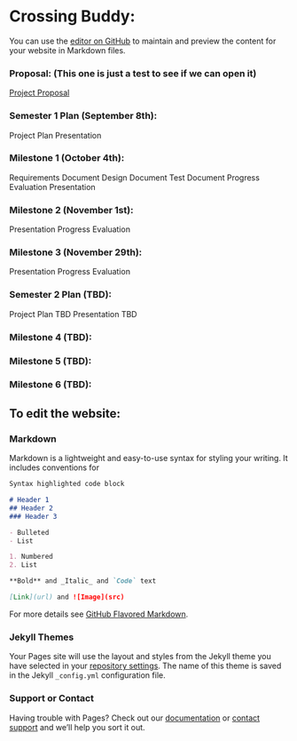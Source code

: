 # Crossing Buddy:

You can use the [editor on GitHub](https://github.com/rschwieter/CrossingBuddy/edit/gh-pages/index.md) to maintain and preview the content for your website in Markdown files.

### Proposal: (This one is just a test to see if we can open it)
[Project Proposal](https://docs.google.com/presentation/d/1ZuiCjqBRgZdMdqE8y38JPiSn66Kbp3qO/edit?usp=sharing&ouid=107477535328863637721&rtpof=true&sd=true) 

### Semester 1 Plan (September 8th):
Project Plan
Presentation

### Milestone 1 (October 4th):
Requirements Document
Design Document
Test Document
Progress Evaluation
Presentation

### Milestone 2 (November 1st):
Presentation
Progress Evaluation

### Milestone 3 (November 29th):
Presentation
Progress Evaluation

### Semester 2 Plan (TBD):
Project Plan TBD
Presentation TBD

### Milestone 4 (TBD):


### Milestone 5 (TBD):


### Milestone 6 (TBD):


## To edit the website:

### Markdown

Markdown is a lightweight and easy-to-use syntax for styling your writing. It includes conventions for

```markdown
Syntax highlighted code block

# Header 1
## Header 2
### Header 3

- Bulleted
- List

1. Numbered
2. List

**Bold** and _Italic_ and `Code` text

[Link](url) and ![Image](src)
```

For more details see [GitHub Flavored Markdown](https://guides.github.com/features/mastering-markdown/).

### Jekyll Themes

Your Pages site will use the layout and styles from the Jekyll theme you have selected in your [repository settings](https://github.com/rschwieter/CrossingBuddy/settings/pages). The name of this theme is saved in the Jekyll `_config.yml` configuration file.

### Support or Contact

Having trouble with Pages? Check out our [documentation](https://docs.github.com/categories/github-pages-basics/) or [contact support](https://support.github.com/contact) and we’ll help you sort it out.
